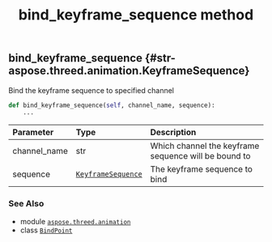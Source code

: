 ﻿---
title: bind_keyframe_sequence method
second_title: Aspose.3D for Python via .NET API References
description: 
type: docs
weight: 30
url: /python-net/aspose.threed.animation/bindpoint/bind_keyframe_sequence/
is_root: false
---

## bind_keyframe_sequence {#str-aspose.threed.animation.KeyframeSequence}

Bind the keyframe sequence to specified channel



```python
def bind_keyframe_sequence(self, channel_name, sequence):
    ...
```


| Parameter | Type | Description |
| :- | :- | :- |
| channel_name | str | Which channel the keyframe sequence will be bound to |
| sequence | [`KeyframeSequence`](/3d/python-net/aspose.threed.animation/keyframesequence) | The keyframe sequence to bind |



### See Also
* module [`aspose.threed.animation`](../../)
* class [`BindPoint`](/3d/python-net/aspose.threed.animation/bindpoint)
